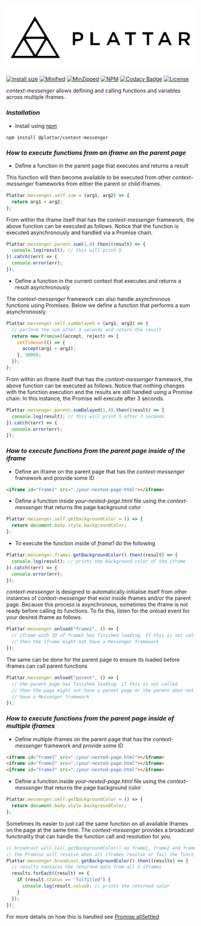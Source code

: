 <h3 align="center">
  <img src="graphics/logo.png?raw=true" alt="Plattar Logo" width="600">
</h3>

[![install size](https://packagephobia.com/badge?p=@plattar/context-messenger)](https://packagephobia.com/result?p=@plattar/context-messenger)
[![Minified](https://badgen.net/bundlephobia/min/@plattar/context-messenger)](https://bundlephobia.com/result?p=@plattar/context-messenger)
[![MinZipped](https://badgen.net/bundlephobia/minzip/@plattar/context-messenger)](https://bundlephobia.com/result?p=@plattar/context-messenger)
[![NPM](https://img.shields.io/npm/v/@plattar/context-messenger)](https://www.npmjs.com/package/@plattar/context-messenger)
[![Codacy Badge](https://api.codacy.com/project/badge/Grade/95f7fb8235314e93b2f462e13dfb4034)](https://app.codacy.com/gh/Plattar/context-messenger?utm_source=github.com&utm_medium=referral&utm_content=Plattar/context-messenger&utm_campaign=Badge_Grade)
[![License](https://img.shields.io/npm/l/@plattar/context-messenger)](https://www.npmjs.com/package/@plattar/context-messenger)

_context-messenger_ allows defining and calling functions and variables across multiple iframes.

 ### _Installation_

-   Install using [npm](https://www.npmjs.com/package/@plattar/context-messenger)

```console
npm install @plattar/context-messenger
```

### _How to execute functions from an iframe on the parent page_

-   Define a function in the parent page that executes and returns a result

This function will then become available to be executed from other _context-messenger_ frameworks from either the parent or child iframes.

```javascript
Plattar.messenger.self.sum = (arg1, arg2) => {
  return arg1 + arg2;
};
```

From within the iframe itself that has the _context-messenger_ framework, the above function can be executed as follows. Notice that the function is executed asynchronously and handled via a Promise chain. 

```javascript
Plattar.messenger.parent.sum(1,4).then((result) => {
  console.log(result); // this will print 5
}).catch((err) => {
  console.error(err);
});
```

-   Define a function in the current context that executes and returns a result asynchronously

The _context-messenger_ framework can also handle asynchronous functions using Promises. Below we define a function that performs a sum asynchronously.

```javascript
Plattar.messenger.self.sumDelayed = (arg1, arg2) => {
  // perform the sum after 3 seconds and return the result
  return new Promise((accept, reject) => {
    setTimeout(() => {
      accept(arg1 + arg2);
    }, 3000);
  });
};
```

From within an iframe itself that has the _context-messenger_ framework, the above function can be executed as follows. Notice that nothing changes with the function execution and the results are still handled using a Promise chain. In this instance, the Promise will execute after 3 seconds.

```javascript
Plattar.messenger.parent.sumDelayed(1,4).then((result) => {
  console.log(result); // this will print 5 after 3 seconds
}).catch((err) => {
  console.error(err);
});
```

### _How to execute functions from the parent page inside of the iframe_

-   Define an iframe on the parent page that has the _context-messenger_ framework and provide some ID

```html
<iframe id="frame1" src="./your-nested-page.html"></iframe>
```

-   Define a function inside _your-nested-page.html_ file using the _context-messenger_ that returns the page background color

```javascript
Plattar.messenger.self.getBackgroundColor = () => {
  return document.body.style.backgroundColor;
};
```

-   To execute the function inside of _frame1_ do the following

```javascript
Plattar.messenger.frame1.getBackgroundColor().then((result) => {
  console.log(result); // prints the background color of the iframe
}).catch((err) => {
  console.error(err);
});
```

_context-messenger_ is designed to automatically initialise itself from other instances of _context-messenger_ that exist inside iframes and/or the parent page. Because this process is asynchronous, sometimes the iframe is not ready before calling its functions. To fix this, listen for the onload event for your desired iframe as follows.

```javascript
Plattar.messenger.onload("frame1", () => {
  // iframe with ID of frame1 has finished loading. If this is not called
  // then the iframe might not have a Messenger framework
});
```

The same can be done for the parent page to ensure its loaded before iframes can call parent functions

```javascript
Plattar.messenger.onload("parent", () => {
  // the parent page has finished loading. If this is not called
  // then the page might not have a parent page or the parent does not
  // have a Messenger framework
});
```

### _How to execute functions from the parent page inside of multiple iframes_

-   Define multiple iframes on the parent page that has the _context-messenger_ framework and provide some ID

```html
<iframe id="frame1" src="./your-nested-page.html"></iframe>
<iframe id="frame2" src="./your-nested-page.html"></iframe>
<iframe id="frame3" src="./your-nested-page.html"></iframe>
```

-   Define a function inside _your-nested-page.html_ file using the _context-messenger_ that returns the page background color

```javascript
Plattar.messenger.self.getBackgroundColor = () => {
  return document.body.style.backgroundColor;
};
```

Sometimes its easier to just call the same function on all available iframes on the page at the same time. The _context-messenger_ provides a broadcast functinality that can handle the function call and resolution for you.

```javascript
// broadcast will call getBackgroundColor() on frame1, frame2 and frame3 automatically.
// the Promise will resolve when all iframes resolve or fail the function call
Plattar.messenger.broadcast.getBackgroundColor().then((results) => {
  // results contains the returned data from all 3 iframes
  results.forEach((result) => {
    if (result.status == "fulfilled") {
      console.log(result.value); // prints the returned color 
    }
  });
});
```

For more details on how this is handled see [Promise.allSettled](https://developer.mozilla.org/en-US/docs/Web/JavaScript/Reference/Global_Objects/Promise/allSettled)